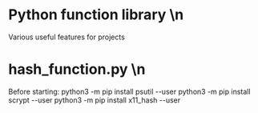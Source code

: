 # Python function library \n
Various useful features for projects

# hash_function.py \n
Before starting:
  python3 -m pip install psutil --user
  python3 -m pip install scrypt --user
  python3 -m pip install x11_hash --user
